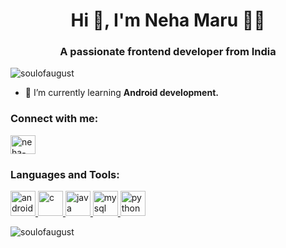<h1 align="center">Hi 👋, I'm Neha Maru 🙋‍♀️</h1>
<h3 align="center">A passionate frontend developer from India</h3>

<p align="left"> <img src="https://komarev.com/ghpvc/?username=soulofaugust" alt="soulofaugust" /> </p>

- 🌱 I’m currently learning **Android development.**

<p align="left">
<h3 align="left">Connect with me:</h3>
<a href="https://linkedin.com/in/neha-maru-650558195" target="blank"><img align="center" src="https://cdn.jsdelivr.net/npm/simple-icons@3.0.1/icons/linkedin.svg" alt="neha-maru-650558195" height="30" width="40" /></a>
</p>

<h3 align="left">Languages and Tools:</h3>
<p align="left"> <a href="https://developer.android.com" target="_blank"> <img src="https://devicons.github.io/devicon/devicon.git/icons/android/android-original-wordmark.svg" alt="android" width="40" height="40"/> </a> <a href="https://www.cprogramming.com/" target="_blank"> <img src="https://devicons.github.io/devicon/devicon.git/icons/c/c-original.svg" alt="c" width="40" height="40"/> </a> <a href="https://www.java.com" target="_blank"> <img src="https://devicons.github.io/devicon/devicon.git/icons/java/java-original-wordmark.svg" alt="java" width="40" height="40"/> </a> <a href="https://www.mysql.com/" target="_blank"> <img src="https://devicons.github.io/devicon/devicon.git/icons/mysql/mysql-original-wordmark.svg" alt="mysql" width="40" height="40"/> </a> <a href="https://www.python.org" target="_blank"> <img src="https://devicons.github.io/devicon/devicon.git/icons/python/python-original.svg" alt="python" width="40" height="40"/> </a> </p>

<p><img align="center" src="https://github-readme-stats.vercel.app/api/top-langs/?username=soulofaugust&layout=compact" alt="soulofaugust" /></p>
